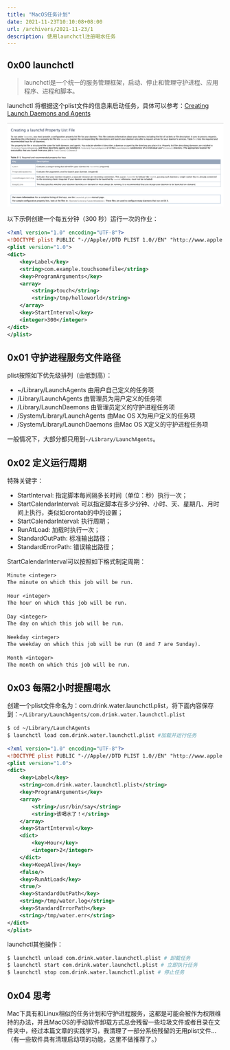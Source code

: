 ```yaml
---
title: "MacOS任务计划"
date: 2021-11-23T10:10:08+08:00
url: /archivers/2021-11-23/1
description: 使用launchctl注册喝水任务
---
```


## 0x00 launchctl

> launchctl是一个统一的服务管理框架，启动、停止和管理守护进程、应用程序、进程和脚本。

launchctl 将根据这个plist文件的信息来启动任务，具体可以参考：[Creating Launch Daemons and Agents](https://developer.apple.com/library/archive/documentation/MacOSX/Conceptual/BPSystemStartup/Chapters/CreatingLaunchdJobs.html)

![2021-11-23-13-58-52](../../../static/images/bcdcab96-4f5f-11ec-87b3-00d861bf4abb.png)

以下示例创建一个每五分钟（300 秒）运行一次的作业：


```xml
<?xml version="1.0" encoding="UTF-8"?>
<!DOCTYPE plist PUBLIC "-//Apple//DTD PLIST 1.0//EN" "http://www.apple.com/DTDs/PropertyList-1.0.dtd">
<plist version="1.0">
<dict>
    <key>Label</key>
    <string>com.example.touchsomefile</string>
    <key>ProgramArguments</key>
    <array>
        <string>touch</string>
        <string>/tmp/helloworld</string>
    </array>
    <key>StartInterval</key>
    <integer>300</integer>
</dict>
</plist>
```

## 0x01 守护进程服务文件路径

plist按照如下优先级排列（由低到高）：

* ~/Library/LaunchAgents 由用户自己定义的任务项
* /Library/LaunchAgents 由管理员为用户定义的任务项
* /Library/LaunchDaemons 由管理员定义的守护进程任务项
* /System/Library/LaunchAgents 由Mac OS X为用户定义的任务项
* /System/Library/LaunchDaemons 由Mac OS X定义的守护进程任务项

一般情况下，大部分都只用到`~/Library/LaunchAgents`。

## 0x02 定义运行周期

特殊关键字：
* StartInterval: 指定脚本每间隔多长时间（单位：秒）执行一次；
* StartCalendarInterval: 可以指定脚本在多少分钟、小时、天、星期几、月时间上执行，类似如crontab的中的设置；
* StartCalendarInterval: 执行周期；
* RunAtLoad: 加载时执行一次；
* StandardOutPath: 标准输出路径；
* StandardErrorPath: 错误输出路径；

StartCalendarInterval可以按照如下格式制定周期：

```
Minute <integer>
The minute on which this job will be run.

Hour <integer>
The hour on which this job will be run.

Day <integer>
The day on which this job will be run.

Weekday <integer>
The weekday on which this job will be run (0 and 7 are Sunday).

Month <integer>
The month on which this job will be run.
```

## 0x03 每隔2小时提醒喝水

创建一个plist文件命名为：com.drink.water.launchctl.plist，将下面内容保存到：`~/Library/LaunchAgents/com.drink.water.launchctl.plist`

```bash
$ cd ~/Library/LaunchAgents
$ launchctl load com.drink.water.launchctl.plist #加载并运行任务
```

```xml
<?xml version="1.0" encoding="UTF-8"?>
<!DOCTYPE plist PUBLIC "-//Apple//DTD PLIST 1.0//EN" "http://www.apple.com/DTDs/PropertyList-1.0.dtd">
<plist version="1.0">
<dict>
    <key>Label</key>
    <string>com.drink.water.launchctl.plist</string>
    <key>ProgramArguments</key>
    <array>
        <string>/usr/bin/say</string>
        <string>该喝水了！</string>
    </array>
    <key>StartInterval</key>
    <dict>
        <key>Hour</key>
        <integer>2</integer>
    </dict>
    <key>KeepAlive</key>
    <false/>
    <key>RunAtLoad</key>
    <true/>
    <key>StandardOutPath</key>
    <string>/tmp/water.log</string>
    <key>StandardErrorPath</key>
    <string>/tmp/water.err</string>
</dict>
</plist>
```

launchctl其他操作：

```bash
$ launchctl unload com.drink.water.launchctl.plist # 卸载任务
$ launchctl start com.drink.water.launchctl.plist # 立即执行任务
$ launchctl stop com.drink.water.launchctl.plist # 停止任务
```

## 0x04 思考

Mac下具有和Linux相似的任务计划和守护进程服务，这都是可能会被作为权限维持的办法，并且MacOS的手动软件卸载方式总会残留一些垃圾文件或者目录在文件夹中，经过本篇文章的实践学习，我清理了一部分系统残留的无用plist文件...（有一些软件具有清理启动项的功能，这里不做推荐了。）